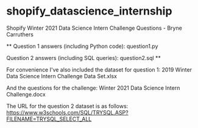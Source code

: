 # shopify_datascience_internship

Shopify Winter 2021 Data Science Intern Challenge Questions - Bryne Carruthers

**
Question 1 answers (including Python code):
  question1.py

Question 2 answers (including SQL queries):
  question2.sql
**

For convenience I've also included the dataset for question 1:
  2019 Winter Data Science Intern Challenge Data Set.xlsx

And the questions for the challenge:
  Winter 2021 Data Science Intern Challenge.docx

The URL for the question 2 dataset is as follows:
https://www.w3schools.com/SQL/TRYSQL.ASP?FILENAME=TRYSQL_SELECT_ALL
 
